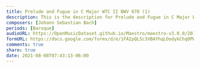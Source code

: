 ```yaml
---
title: Prelude and Fugue in C Major WTC II BWV 870 (1)
description: This is the description for Prelude and Fugue in C Major WTC II BWV 870 by Johann Sebastian Bach
composers: [Johann Sebastian Bach]
periods: [Baroque]
audioURL: https://OpenMusicDataset.github.io/Maestro/maestro-v3.0.0/2015/MIDI-Unprocessed_R1_D2-13-20_mid--AUDIO-from_mp3_20_R1_2015_wav--1.midi
formURL: https://docs.google.com/forms/d/e/1FAIpQLSc3VBAYhqLOodykChq0PWwYQomVl4ImhKxfteA5yRdF45PhSg/viewform
comments: true
share: true
date: 2021-08-08T07:43:13-06:00
---
```

